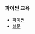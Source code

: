 ### 파이썬 교육


- [파이썬](https://hiawath.notion.site/4-a4ead6f2e4294b769a2578ced6f90e80)
- [설문](https://forms.gle/gBungJbH5DqDMdPG6) 
